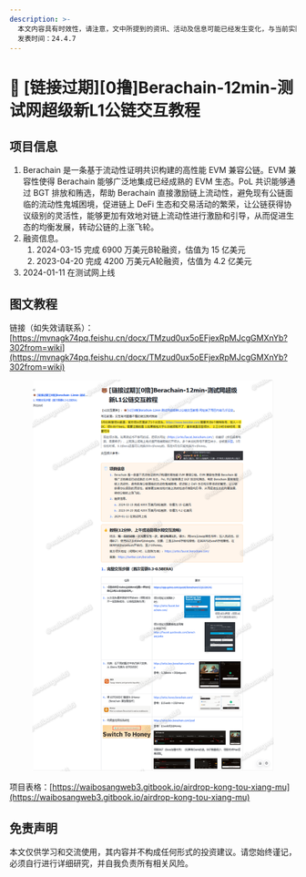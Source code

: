 ```yaml
---
description: >-
  本文内容具有时效性，请注意，文中所提到的资讯、活动及信息可能已经发生变化，与当前实际情况有所不同。我们建议您在做出任何决策之前，始终进行自主研究和验证。
  发表时间：24.4.7
---
```


# 🐻 \[链接过期]\[0撸]Berachain-12min-测试网超级新L1公链交互教程

## **项目信息**

1. Berachain 是一条基于流动性证明共识构建的高性能 EVM 兼容公链。EVM 兼容性使得 Berachain 能够广泛地集成已经成熟的 EVM 生态。PoL 共识能够通过 BGT 排放和贿选，帮助 Berachain 直接激励链上流动性，避免现有公链面临的流动性鬼城困境，促进链上 DeFi 生态和交易活动的繁荣，让公链获得协议级别的灵活性，能够更加有效地对链上流动性进行激励和引导，从而促进生态的均衡发展，转动公链的上涨飞轮。
2. 融资信息。
   1. 2024-03-15 完成 6900 万美元B轮融资，估值为 15 亿美元
   2. 2023-04-20 完成 4200 万美元A轮融资，估值为 4.2 亿美元
3. 2024-01-11 在测试网上线

## 图文教程

链接（如失效请联系）：[https://mvnagk74pq.feishu.cn/docx/TMzud0ux5oEFjexRpMJcgGMXnYb?302from=wiki](https://mvnagk74pq.feishu.cn/docx/TMzud0ux5oEFjexRpMJcgGMXnYb?302from=wiki)

<figure><img src="../.gitbook/assets/image (1) (1) (1) (1) (1) (1).png" alt=""><figcaption></figcaption></figure>

项目表格：[https://waibosangweb3.gitbook.io/airdrop-kong-tou-xiang-mu](https://waibosangweb3.gitbook.io/airdrop-kong-tou-xiang-mu)

## 免责声明 <a href="#mian-ze-sheng-ming" id="mian-ze-sheng-ming"></a>

本文仅供学习和交流使用，其内容并不构成任何形式的投资建议。请您始终谨记，必须自行进行详细研究，并自我负责所有相关风险。
